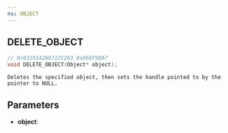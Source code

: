 ```yaml
---
ns: OBJECT
---
```

## DELETE_OBJECT

```c
// 0x931914268722C263 0xD6EF9DA7
void DELETE_OBJECT(Object* object);
```

```
Deletes the specified object, then sets the handle pointed to by the pointer to NULL.
```

## Parameters
* **object**:
